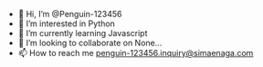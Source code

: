 - 👋 Hi, I’m @Penguin-123456
- 👀 I’m interested in Python
- 🌱 I’m currently learning Javascript
- 💞️ I’m looking to collaborate on None...
- 📫 How to reach me penguin-123456.inquiry@simaenaga.com

<!---
Penguin-123456/Penguin-123456 is a ✨ special ✨ repository because its `README.md` (this file) appears on your GitHub profile.
You can click the Preview link to take a look at your changes.
--->
